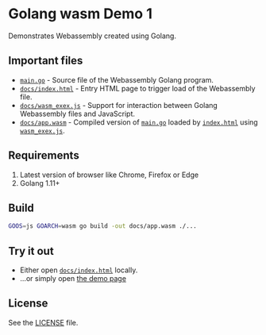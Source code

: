 # Golang wasm Demo 1

Demonstrates Webassembly created using Golang.

## Important files

* [`main.go`](main.go) - Source file of the Webassembly Golang program.
* [`docs/index.html`](docs/index.html) - Entry HTML page to trigger load of the Webassembly file.
* [`docs/wasm_exex.js`](docs/wasm_exec.js) - Support for interaction between Golang Webassembly files and JavaScript.
* [`docs/app.wasm`](docs/app.wasm) - Compiled version of [`main.go`](main.go) loaded by [`index.html`](docs/index.html) using [`wasm_exex.js`](docs/wasm_exec.js).

## Requirements

1. Latest version of browser like Chrome, Firefox or Edge
2. Golang 1.11+

## Build

```bash
GOOS=js GOARCH=wasm go build -out docs/app.wasm ./...
```

## Try it out

* Either open [`docs/index.html`](docs/index.html) locally.
* ...or simply open [the demo page](https://blaubaer.github.io/golang-wasm-demo1/)

## License

See the [LICENSE](LICENSE) file.